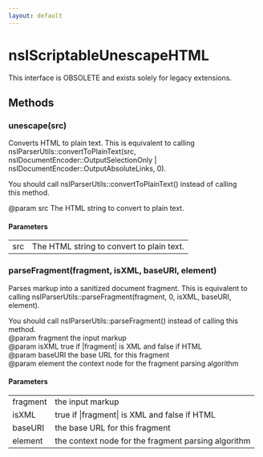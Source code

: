 ```yaml
---
layout: default
---
```


# nsIScriptableUnescapeHTML #
  
This interface is OBSOLETE and exists solely for legacy extensions.  
  

## Methods ##

### unescape(src) ###
   
Converts HTML to plain text. This is equivalent to calling  
nsIParserUtils::convertToPlainText(src,   
  nsIDocumentEncoder::OutputSelectionOnly |  
  nsIDocumentEncoder::OutputAbsoluteLinks, 0).  
  
You should call nsIParserUtils::convertToPlainText() instead of calling   
this method.  
  
@param src The HTML string to convert to plain text.  
  

#### Parameters ####

<table>

<tr>
<td>src</td>
<td>The HTML string to convert to plain text.  
</td>
</tr>

</table>

### parseFragment(fragment, isXML, baseURI, element) ###
  
Parses markup into a sanitized document fragment. This is equivalent to  
calling nsIParserUtils::parseFragment(fragment, 0, isXML, baseURI,  
element).  
  
You should call nsIParserUtils::parseFragment() instead of calling this   
method.  
@param fragment the input markup  
@param isXML true if |fragment| is XML and false if HTML  
@param baseURI the base URL for this fragment  
@param element the context node for the fragment parsing algorithm  
  

#### Parameters ####

<table>

<tr>
<td>fragment</td>
<td>the input markup  
</td>
</tr>

<tr>
<td>isXML</td>
<td>true if |fragment| is XML and false if HTML  
</td>
</tr>

<tr>
<td>baseURI</td>
<td>the base URL for this fragment  
</td>
</tr>

<tr>
<td>element</td>
<td>the context node for the fragment parsing algorithm  
</td>
</tr>

</table>
